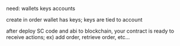 need:
    wallets
    keys
    accounts

create in order
    wallet has keys; keys are tied to account


after deploy SC code and abi to blockchain, your contract is ready to receive actions;
    ex) add order, retrieve order, etc...